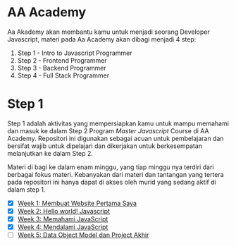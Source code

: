 # AA Academy

Aa Akademy akan membantu kamu untuk menjadi seorang Developer Javascript, materi pada Aa Academy akan dibagi menjadi 4 step:
1. Step 1 - Intro to Javascript Programmer
2. Step 2 - Frontend Programmer
3. Step 3 - Backend Programmer
4. Step 4 - Full Stack Programmer

# Step 1

Step 1 adalah aktivitas yang mempersiapkan kamu untuk mampu memahami dan masuk ke dalam Step 2 Program *Master Javascript* Course di AA Academy. Repositori ini digunakan sebagai acuan untuk pembelajaran dan bersifat wajib untuk dipelajari dan dikerjakan untuk berkesempatan melanjutkan ke dalam Step 2.

Materi di bagi ke dalam enam minggu, yang tiap minggu nya terdiri dari berbagai fokus materi. Kebanyakan dari materi dan tantangan yang tertera pada repositori ini hanya dapat di akses oleh murid yang sedang aktif di dalam step 1.

- [x] [Week 1: Membuat Website Pertama Saya](./README-WEEK-1.md)
- [x] [Week 2: Hello world! Javascript](./README-WEEK-2.md)
- [x] [Week 3: Memahami JavaScript](./README-WEEK-3.md)
- [x] [Week 4: Mendalami JavaScript](./README-WEEK-4.md)
- [ ] [Week 5: Data Object Model dan Project Akhir](./README-WEEK-5.md)
